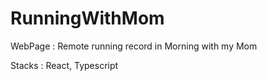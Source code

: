 # RunningWithMom

WebPage : Remote running record in Morning with my Mom

Stacks : React, Typescript
